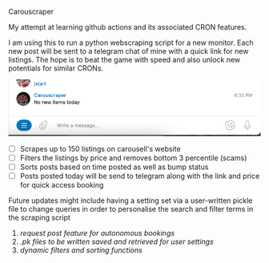 Carouscraper

My attempt at learning github actions and its associated CRON features.

I am using this to run a python webscraping script for a new monitor. Each new post will be sent to a telegram chat of mine with a quick link for new listings. The hope is to beat the game with speed and also unlock new potentials for similar CRONs.

![1664966159872](image/README/1664966159872.png)

* [ ] Scrapes up to 150 listings on carousell's website
* [ ] Filters the listings by price and removes bottom 3 percentile (scams)
* [ ] Sorts posts based on time posted as well as bump status
* [ ] Posts posted today will be send to telegram along with the link and price for quick access booking

Future updates might include having a setting set via a user-written pickle file to change queries in order to personalise the search and filter terms in the scraping script

1. *request post feature for autonomous bookings*
2. *.pk files to be written saved and retrieved for user settings*
3. *dynamic filters and sorting functions*
